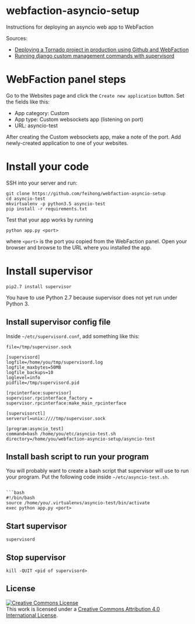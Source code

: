 # webfaction-asyncio-setup

Instructions for deploying an asyncio web app to WebFaction

Sources:

- [Deploying a Tornado project in production using Github and WebFaction](http://skipperkongen.dk/2013/01/02/deploying-a-tornado-project-in-production-using-github-and-webfaction/)
- [Running django custom management commands with supervisord](http://serverfault.com/questions/390531/running-django-custom-management-commands-with-supervisord)

# WebFaction panel steps

Go to the Websites page and click the `Create new application` button. Set the fields like this:

- App category: Custom
- App type: Custom websockets app (listening on port)
- URL: asyncio-test

After creating the Custom websockets app, make a note of the port. Add newly-created application to one of your websites.

# Install your code

SSH into your server and run:

```
git clone https://github.com/feihong/webfaction-asyncio-setup
cd asyncio-test
mkvirtualenv -p python3.5 asyncio-test
pip install -r requirements.txt
```

Test that your app works by running

```
python app.py <port>
```

where `<port>` is the port you copied from the WebFaction panel. Open your browser and browse to the URL where you installed the app.

# Install supervisor

```
pip2.7 install supervisor
```

You have to use Python 2.7 because supervisor does not yet run under Python 3.

## Install supervisor config file

Inside `~/etc/supervisord.conf`, add something like this:

```
file=/tmp/supervisor.sock

[supervisord]
logfile=/home/you/tmp/supervisord.log
logfile_maxbytes=50MB
logfile_backups=10
loglevel=info
pidfile=/tmp/supervisord.pid

[rpcinterface:supervisor]
supervisor.rpcinterface_factory = supervisor.rpcinterface:make_main_rpcinterface

[supervisorctl]
serverurl=unix:////tmp/supervisor.sock

[program:asyncio_test]
command=bash /home/you/etc/asyncio-test.sh
directory=/home/you/webfaction-asyncio-setup/asyncio-test
```

## Install bash script to run your program

You will probably want to create a bash script that supervisor will use to run your program. Put the following code inside `~/etc/asyncio-test.sh`.
```

```bash
#!/bin/bash
source /home/you/.virtualenvs/asyncio-test/bin/activate
exec python app.py <port>
```

## Start supervisor

```
supervisord
```

## Stop supervisor

```
kill -QUIT <pid of supervisord>
```

## License

<a rel="license" href="http://creativecommons.org/licenses/by/4.0/"><img alt="Creative Commons License" style="border-width:0" src="https://i.creativecommons.org/l/by/4.0/88x31.png" /></a><br />This work is licensed under a <a rel="license" href="http://creativecommons.org/licenses/by/4.0/">Creative Commons Attribution 4.0 International License</a>.
